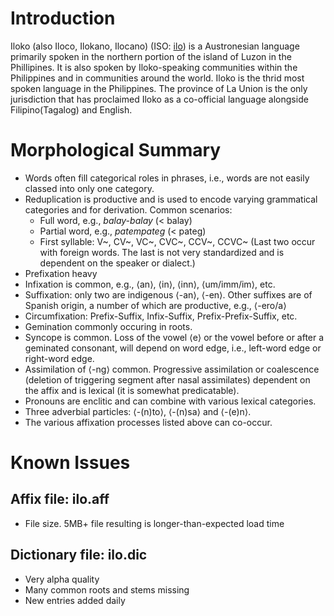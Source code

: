 # Introduction
Iloko (also Iloco, Ilokano, Ilocano) (ISO: [ilo](https://www.ethnologue.com/language/ilo)) is a Austronesian language primarily spoken in the northern portion of the island of Luzon in the Phillipines. It is also spoken by Iloko-speaking communities within the Philippines and in communities around the world. Iloko is the thrid most spoken language in the Philippines. The province of La Union is the only jurisdiction that has proclaimed Iloko as a co-official language alongside Filipino(Tagalog) and English.

# Morphological Summary
* Words often fill categorical roles in phrases, i.e., words are not easily classed into only one category.
* Reduplication is productive and is used to encode varying grammatical categories and for derivation. Common scenarios:
    - Full word, e.g., *balay-balay* (< balay)
    - Partial word, e.g., *patempateg* (< pateg)
    - First syllable: V~, CV~, VC~, CVC~, CCV~, CCVC~ (Last two occur with foreign words. The last is not very standardized and is dependent on the speaker or dialect.)
* Prefixation heavy
* Infixation is common, e.g., ⟨an⟩, ⟨in⟩, ⟨inn⟩, ⟨um/imm/im⟩, etc.
* Suffixation: only two are indigenous ⟨-an⟩, ⟨-en⟩. Other suffixes are of Spanish origin, a number of which are productive, e.g., ⟨-ero/a⟩
* Circumfixation: Prefix-Suffix, Infix-Suffix, Prefix-Prefix-Suffix, etc.
* Gemination commonly occuring in roots.
* Syncope is common. Loss of the vowel ⟨e⟩ or the vowel before or after a geminated consonant, will depend on word edge, i.e., left-word edge or right-word edge.
* Assimilation of ⟨-ng⟩ common. Progressive assimilation or coalescence (deletion of triggering segment after nasal assimilates) dependent on the affix and is lexical (it is somewhat predicatable).
* Pronouns are enclitic and can combine with various lexical categories.
* Three adverbial particles: ⟨-(n)to⟩, ⟨-(n)sa⟩ and ⟨-(e)n⟩.
* The various affixation processes listed above can co-occur.

# Known Issues

## Affix file: ilo.aff 
- File size. 5MB+ file resulting is longer-than-expected load time

## Dictionary file: ilo.dic 
- Very alpha quality
- Many common roots and stems missing
- New entries added daily
